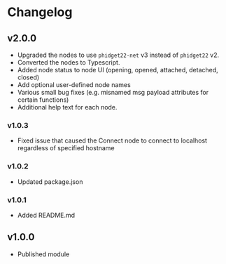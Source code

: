 # Changelog

## v2.0.0

* Upgraded the nodes to use `phidget22-net` v3 instead of `phidget22` v2.
* Converted the nodes to Typescript.
* Added node status to node UI (opening, opened, attached, detached, closed)
* Add optional user-defined node names
* Various small bug fixes (e.g. misnamed msg payload attributes for certain functions)
* Additional help text for each node.

### v1.0.3

* Fixed issue that caused the Connect node to connect to localhost regardless of specified hostname

### v1.0.2

* Updated package.json

### v1.0.1

* Added README.md

## v1.0.0

* Published module
